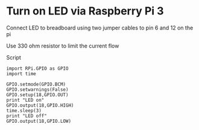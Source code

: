 # Turn on LED via Raspberry Pi 3
Connect LED to breadboard using two jumper cables to pin 6 and 12 on the pi

Use 330 ohm resistor to limit the current flow

Script
```shell
import RPi.GPIO as GPIO
import time

GPIO.setmode(GPIO.BCM)
GPIO.setwarnings(False)
GPIO.setup(18,GPIO.OUT)
print "LED on"
GPIO.output(18,GPIO.HIGH)
time.sleep(3)
print "LED off"
GPIO.output(18,GPIO.LOW)
```
